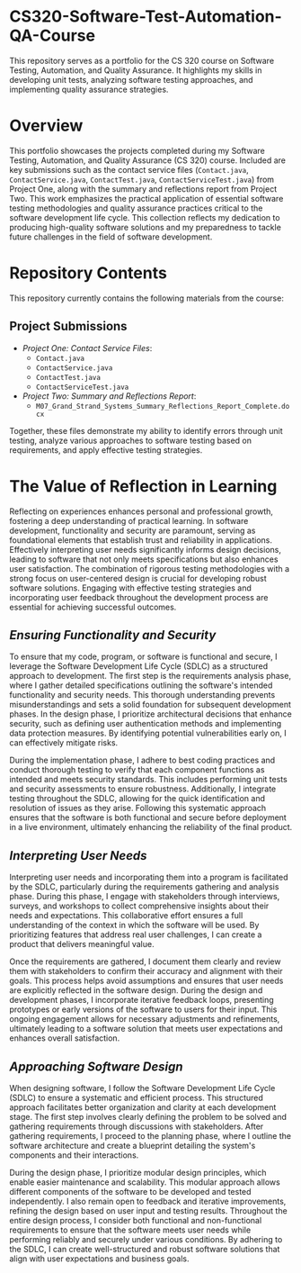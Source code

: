 # **CS320-Software-Test-Automation-QA-Course**

This repository serves as a portfolio for the CS 320 course on Software Testing, Automation, and Quality Assurance. It highlights my skills in developing unit tests, analyzing software testing approaches, and implementing quality assurance strategies.

# **Overview**

This portfolio showcases the projects completed during my Software Testing, Automation, and Quality Assurance (CS 320) course. Included are key submissions such as the contact service files (`Contact.java`, `ContactService.java`, `ContactTest.java`, `ContactServiceTest.java`) from Project One, along with the summary and reflections report from Project Two. This work emphasizes the practical application of essential software testing methodologies and quality assurance practices critical to the software development life cycle. This collection reflects my dedication to producing high-quality software solutions and my preparedness to tackle future challenges in the field of software development.

# **Repository Contents**

This repository currently contains the following materials from the course:

## **Project Submissions**
- *Project One: Contact Service Files*:
  - `Contact.java`
  - `ContactService.java`
  - `ContactTest.java`
  - `ContactServiceTest.java`
- *Project Two: Summary and Reflections Report*:
  - `M07_Grand_Strand_Systems_Summary_Reflections_Report_Complete.docx`
    
Together, these files demonstrate my ability to identify errors through unit testing, analyze various approaches to software testing based on requirements, and apply effective testing strategies.

# **The Value of Reflection in Learning**
Reflecting on experiences enhances personal and professional growth, fostering a deep understanding of practical learning. In software development, functionality and security are paramount, serving as foundational elements that establish trust and reliability in applications. Effectively interpreting user needs significantly informs design decisions, leading to software that not only meets specifications but also enhances user satisfaction. The combination of rigorous testing methodologies with a strong focus on user-centered design is crucial for developing robust software solutions. Engaging with effective testing strategies and incorporating user feedback throughout the development process are essential for achieving successful outcomes.

## **_Ensuring Functionality and Security_**

To ensure that my code, program, or software is functional and secure, I leverage the Software Development Life Cycle (SDLC) as a structured approach to development. The first step is the requirements analysis phase, where I gather detailed specifications outlining the software's intended functionality and security needs. This thorough understanding prevents misunderstandings and sets a solid foundation for subsequent development phases. In the design phase, I prioritize architectural decisions that enhance security, such as defining user authentication methods and implementing data protection measures. By identifying potential vulnerabilities early on, I can effectively mitigate risks.

During the implementation phase, I adhere to best coding practices and conduct thorough testing to verify that each component functions as intended and meets security standards. This includes performing unit tests and security assessments to ensure robustness. Additionally, I integrate testing throughout the SDLC, allowing for the quick identification and resolution of issues as they arise. Following this systematic approach ensures that the software is both functional and secure before deployment in a live environment, ultimately enhancing the reliability of the final product.

## **_Interpreting User Needs_**

Interpreting user needs and incorporating them into a program is facilitated by the SDLC, particularly during the requirements gathering and analysis phase. During this phase, I engage with stakeholders through interviews, surveys, and workshops to collect comprehensive insights about their needs and expectations. This collaborative effort ensures a full understanding of the context in which the software will be used. By prioritizing features that address real user challenges, I can create a product that delivers meaningful value.

Once the requirements are gathered, I document them clearly and review them with stakeholders to confirm their accuracy and alignment with their goals. This process helps avoid assumptions and ensures that user needs are explicitly reflected in the software design. During the design and development phases, I incorporate iterative feedback loops, presenting prototypes or early versions of the software to users for their input. This ongoing engagement allows for necessary adjustments and refinements, ultimately leading to a software solution that meets user expectations and enhances overall satisfaction.

## **_Approaching Software Design_**

When designing software, I follow the Software Development Life Cycle (SDLC) to ensure a systematic and efficient process. This structured approach facilitates better organization and clarity at each development stage. The first step involves clearly defining the problem to be solved and gathering requirements through discussions with stakeholders. After gathering requirements, I proceed to the planning phase, where I outline the software architecture and create a blueprint detailing the system's components and their interactions.

During the design phase, I prioritize modular design principles, which enable easier maintenance and scalability. This modular approach allows different components of the software to be developed and tested independently. I also remain open to feedback and iterative improvements, refining the design based on user input and testing results. Throughout the entire design process, I consider both functional and non-functional requirements to ensure that the software meets user needs while performing reliably and securely under various conditions. By adhering to the SDLC, I can create well-structured and robust software solutions that align with user expectations and business goals.

